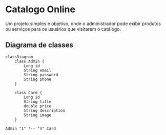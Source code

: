 # Catalogo Online 
Um projeto simples e objetivo, onde o administrador pode exibir produtos ou serviços para os usuários que visitarem o catálogo.

## Diagrama de classes

```mermaid
classDiagram
    class Admin {
        Long id
        String email
        String password
        String phone
    }

    class Card {
        Long id
        String title
        double price
        String description
        String image
    }

Admin "1" *-- "n" Card

```
